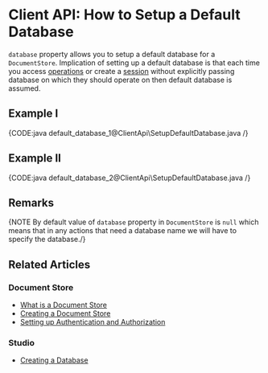 # Client API: How to Setup a Default Database

`database` property allows you to setup a default database for a `DocumentStore`. Implication of setting up a default database is that each time you access [operations](../client-api/operations/what-are-operations) or create a [session](../client-api/session/what-is-a-session-and-how-does-it-work) without explicitly passing database on which they should operate on then default database is assumed.

## Example I

{CODE:java default_database_1@ClientApi\SetupDefaultDatabase.java /}

## Example II

{CODE:java default_database_2@ClientApi\SetupDefaultDatabase.java /}

## Remarks

{NOTE By default value of `database` property in `DocumentStore` is `null` which means that in any actions that need a database name we will have to specify the database./}

## Related Articles

### Document Store

- [What is a Document Store](../client-api/what-is-a-document-store)
- [Creating a Document Store](../client-api/creating-document-store)
- [Setting up Authentication and Authorization](../client-api/setting-up-authentication-and-authorization)

### Studio

- [Creating a Database](../studio/database/create-new-database/general-flow)
